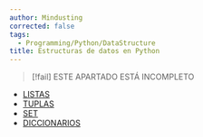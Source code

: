 ```yaml
---
author: Mindusting
corrected: false
tags:
  - Programming/Python/DataStructure
title: Estructuras de datos en Python
---
```


>[!fail] ESTE APARTADO ESTÁ INCOMPLETO

- [LISTAS](collections/py_list.md)
- [TUPLAS](collections/Collections_tuple.md)
- [SET](collections/py_set.md)
- [DICCIONARIOS](collections/py_dict.md)

